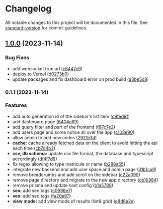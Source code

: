 # Changelog

All notable changes to this project will be documented in this file. See [standard-version](https://github.com/conventional-changelog/standard-version) for commit guidelines.

## [1.0.0](https://github.com/faouziMohamed/amci-scholarship/compare/v0.1.1...v1.0.0) (2023-11-14)

### Bug Fixes

- add websocket true url ([c6447c9](https://github.com/faouziMohamed/amci-scholarship/commit/c6447c9ee7f8f538c056406c6798e5755c77e94e))
- deploy to Vercel ([d0273b0](https://github.com/faouziMohamed/amci-scholarship/commit/d0273b0fe2942b313406f06beca3566c172155c7))
- update packages and fix dashboard error on prod build ([a3be5d9](https://github.com/faouziMohamed/amci-scholarship/commit/a3be5d9f7d0429f8eadcf5c2c7409a0714cd2693))

### 0.1.1 (2023-11-14)

### Features

- add auto generation id of the sidebar's list item ([c9fed9f](https://github.com/faouziMohamed/amci-scholarship/commit/c9fed9fdbd83d257983a1e8de8dd078bf3a6f892))
- add dashboard page ([6404c69](https://github.com/faouziMohamed/amci-scholarship/commit/6404c697cf7018f89b8f08bd0ca1e281e9776806))
- add query filter and part of the frontend ([f87c7e2](https://github.com/faouziMohamed/amci-scholarship/commit/f87c7e248d997880f539581978b3a33721d0f5bf))
- add users page and some notice all over the app ([c103e90](https://github.com/faouziMohamed/amci-scholarship/commit/c103e9041ac5919bf73046901a8193ef4592b80f))
- allow admin to add new codes ([292f53d](https://github.com/faouziMohamed/amci-scholarship/commit/292f53d7c61f1dd8349299376a5ba581b85b2c0d))
- **cache:** cache already fetched data on the client to avoid hitting the api each time ([cb7d4b2](https://github.com/faouziMohamed/amci-scholarship/commit/cb7d4b2edbbdd9e2dd9ce98fae26d8cabb146570))
- **csv, db schema:** update csv file format, the database and typescript accordingly ([df4f7d9](https://github.com/faouziMohamed/amci-scholarship/commit/df4f7d91e12e22826e1b1fc393a285156608346c))
- fix regex allowing to type matricule or name ([b288a55](https://github.com/faouziMohamed/amci-scholarship/commit/b288a555d716b7cc6a903da7a01c82c3eafe7526))
- integrate new backend and add user space and admin page ([31b1ca9](https://github.com/faouziMohamed/amci-scholarship/commit/31b1ca9eea9c520b3898ca73d3a45ec59aa0eb82))
- remove breadcrumbs and add scroll on the sidebar ([c22a090](https://github.com/faouziMohamed/amci-scholarship/commit/c22a090dbb9c4474dfe341d86bda972f238feb49))
- remove page directory and migrate to the new app directory ([ce10984](https://github.com/faouziMohamed/amci-scholarship/commit/ce109846a3e20a502145e95dfdeeeea120b477ec))
- remove prisma and update next config ([b1a5788](https://github.com/faouziMohamed/amci-scholarship/commit/b1a57885426214403b1effc78612dbffdb82d5cc))
- **seo:** add seo tags ([c0996e7](https://github.com/faouziMohamed/amci-scholarship/commit/c0996e7f485446880ee3772950b4738af4bfb680))
- **seo:** add seo tags ([fa20a97](https://github.com/faouziMohamed/amci-scholarship/commit/fa20a978cece13abace990702d90e1027e6ae870))
- **view mode:** add view mode of results (list& grid) ([e8d8a2e](https://github.com/faouziMohamed/amci-scholarship/commit/e8d8a2e42266bc9285220f2e9c11a4031386e9ce))
